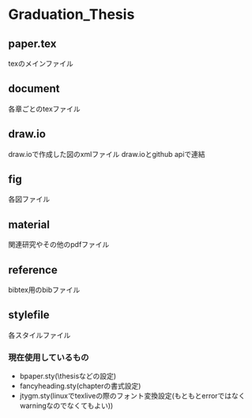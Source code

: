 # Graduation_Thesis
## paper.tex
texのメインファイル
## document
各章ごとのtexファイル
## draw.io
draw.ioで作成した図のxmlファイル
draw.ioとgithub apiで連結
## fig
各図ファイル
## material
関連研究やその他のpdfファイル
## reference
bibtex用のbibファイル
## stylefile
各スタイルファイル
### 現在使用しているもの
- bpaper.sty(\\thesisなどの設定)
- fancyheading.sty(chapterの書式設定)
- jtygm.sty(linuxでtexliveの際のフォント変換設定(もともとerrorではなくwarningなのでなくてもよい))

